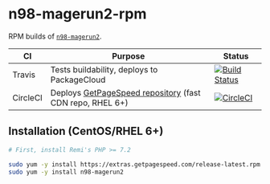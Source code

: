 # n98-magerun2-rpm

RPM builds of [`n98-magerun2`](https://github.com/netz98/n98-magerun2).

|CI|Purpose|Status|
|---|---|---|
|Travis|Tests buildability, deploys to PackageCloud|[![Build Status](https://travis-ci.org/GetPageSpeed/n98-magerun2-rpm.svg?branch=master)](https://travis-ci.org/GetPageSpeed/n98-magerun2-rpm)|
| CircleCI | Deploys [GetPageSpeed repository](https://www.getpagespeed.com/redhat) (fast CDN repo, RHEL 6+) | [![CircleCI](https://circleci.com/gh/GetPageSpeed/n98-magerun2-rpm.svg?style=svg)](https://circleci.com/gh/GetPageSpeed/n98-magerun2-rpm) |

## Installation (CentOS/RHEL 6+)

```bash
# First, install Remi's PHP >= 7.2

sudo yum -y install https://extras.getpagespeed.com/release-latest.rpm
sudo yum -y install n98-magerun2
```

